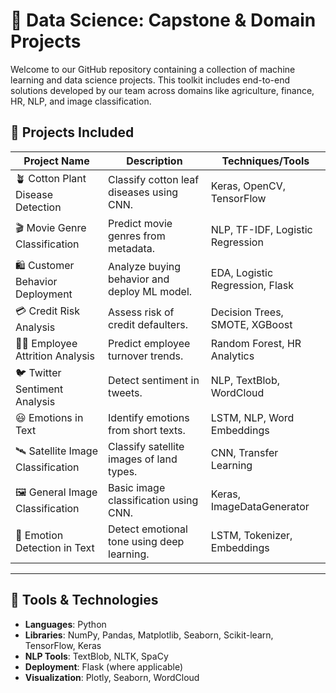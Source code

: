 # 🧠 Data Science: Capstone & Domain Projects

Welcome to our GitHub repository containing a collection of machine learning and data science projects. This toolkit includes end-to-end solutions developed by our team across domains like agriculture, finance, HR, NLP, and image classification.

## 📁 Projects Included

| Project Name | Description | Techniques/Tools |
|--------------|-------------|------------------|
| 🪴 Cotton Plant Disease Detection | Classify cotton leaf diseases using CNN. | Keras, OpenCV, TensorFlow |
| 🎬 Movie Genre Classification | Predict movie genres from metadata. | NLP, TF-IDF, Logistic Regression |
| 🛍️ Customer Behavior Deployment | Analyze buying behavior and deploy ML model. | EDA, Logistic Regression, Flask |
| 💳 Credit Risk Analysis | Assess risk of credit defaulters. | Decision Trees, SMOTE, XGBoost |
| 👨‍💼 Employee Attrition Analysis | Predict employee turnover trends. | Random Forest, HR Analytics |
| 🐦 Twitter Sentiment Analysis | Detect sentiment in tweets. | NLP, TextBlob, WordCloud |
| 😃 Emotions in Text | Identify emotions from short texts. | LSTM, NLP, Word Embeddings |
| 🛰️ Satellite Image Classification | Classify satellite images of land types. | CNN, Transfer Learning |
| 🖼️ General Image Classification | Basic image classification using CNN. | Keras, ImageDataGenerator |
| 🤖 Emotion Detection in Text | Detect emotional tone using deep learning. | LSTM, Tokenizer, Embeddings |

---

## 🧰 Tools & Technologies

- **Languages**: Python
- **Libraries**: NumPy, Pandas, Matplotlib, Seaborn, Scikit-learn, TensorFlow, Keras
- **NLP Tools**: TextBlob, NLTK, SpaCy
- **Deployment**: Flask (where applicable)
- **Visualization**: Plotly, Seaborn, WordCloud

